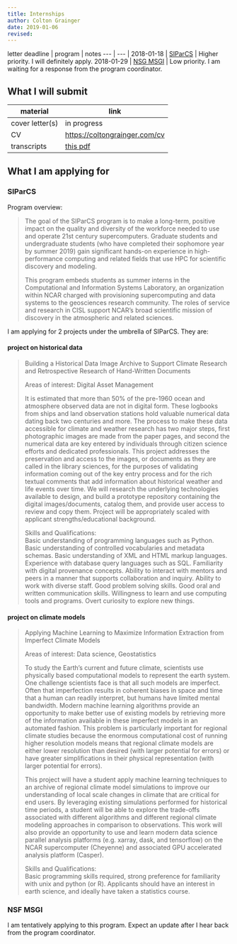 ```yaml
---
title: Internships
author: Colton Grainger
date: 2019-01-06
revised:
---
```


letter deadline | program | notes
--- | --- | 
2018-01-18 | [SIParCS](#siparcs) | Higher priority. I will definitely apply.
2018-01-29 | [NSG MSGI](#nsg-msgi) | Low priority. I am waiting for a response from the program coordinator.

## What I will submit

material | link
--- | ---
cover letter(s) | in progress
CV | <https://coltongrainger.com/cv>
transcripts | [this pdf](2019-01-05-total-transcript.pdf)

## What I am applying for

### SIParCS

Program overview:

> The goal of the SIParCS program is to make a long-term, positive impact on the quality and diversity of the workforce needed to use and operate 21st century supercomputers. Graduate students and undergraduate students (who have completed their sophomore year by summer 2019) gain significant hands-on experience in high-performance computing and related fields that use HPC for scientific discovery and modeling.
>
> This program embeds students as summer interns in the Computational and Information Systems Laboratory, an organization within NCAR charged with provisioning supercomputing and data systems to the geosciences research community. The roles of service and research in CISL support NCAR’s broad scientific mission of discovery in the atmospheric and related sciences.

I am applying for 2 projects under the umbrella of SIParCS. They are:

#### project on historical data

> Building a Historical Data Image Archive to Support Climate Research and Retrospective Research of Hand-Written Documents 
> 
> Areas of interest: Digital Asset Management
>
> It is estimated that more than 50% of the pre-1960 ocean and atmosphere observed data are not in digital form.  These logbooks from ships and land observation stations hold valuable numerical data dating back two centuries and more.  The process to make these data accessible for climate and weather research has two major steps, first photographic images are made from the paper pages, and second the numerical data are key entered by individuals through citizen science efforts and dedicated professionals.  This project addresses the preservation and access to the images, or documents as they are called in the library sciences, for the purposes of validating information coming out of the key entry process and for the rich textual comments that add information about historical weather and life events over time.  We will research the underlying technologies available to design, and build a prototype repository containing the digital images/documents, catalog them, and provide user access to review and copy them.  Project will be appropriately scaled with applicant strengths/educational background.
> 
> Skills and Qualifications:  
> Basic understanding of programming languages such as Python.  Basic understanding of controlled vocabularies and metadata schemas.  Basic understanding of XML and HTML markup languages.  Experience with database query languages such as SQL.  Familiarity with digital provenance concepts.  Ability to interact with mentors and peers in a manner that supports collaboration and inquiry.  Ability to work with diverse staff.  Good problem solving skills.  Good oral and written communication skills.  Willingness to learn and use computing tools and programs.  Overt curiosity to explore new things.  

#### project on climate models

> Applying Machine Learning to Maximize Information Extraction from Imperfect Climate Models
>
> Areas of interest: Data science, Geostatistics
> 
> To study the Earth’s current and future climate, scientists use physically based computational models to represent the earth system.  One challenge scientists face is that all such models are imperfect.  Often that imperfection results in coherent biases in space and time that a human can readily interpret, but humans have limited mental bandwidth. Modern machine learning algorithms provide an opportunity to make better use of existing models by retrieving more of the information available in these imperfect models in an automated fashion. This problem is particularly important for regional climate studies because the enormous computational cost of running higher resolution models means that regional climate models are either lower resolution than desired (with larger potential for errors) or have greater simplifications in their physical representation (with larger potential for errors).
>  
> This project will have a student apply machine learning techniques to an archive of regional climate model simulations to improve our understanding of local scale changes in climate that are critical for end users.  By leveraging existing simulations performed for historical time periods, a student will be able to explore the trade-offs associated with different algorithms and different regional climate modeling approaches in comparison to observations.  This work will also provide an opportunity to use and learn modern data science parallel analysis platforms (e.g. xarray, dask, and tensorflow) on the NCAR supercomputer (Cheyenne) and associated GPU accelerated analysis platform (Casper).
> 
> Skills and Qualifications:  
Basic programming skills required, strong preference for familiarity with unix and python (or R).  Applicants should have an interest in earth science, and ideally have taken a statistics course.  

### NSF MSGI

I am tentatively applying to this program. Expect an update after I hear back from the program coordinator.
